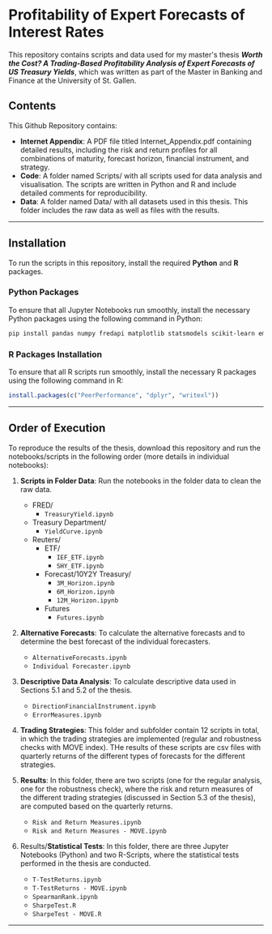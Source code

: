 # Profitability of Expert Forecasts of Interest Rates
This repository contains scripts and data used for my master's thesis ***Worth the Cost? A Trading-Based Profitability Analysis of Expert Forecasts of US Treasury Yields***, which was written as part of the Master in Banking and Finance at the University of St. Gallen. 

## Contents
This Github Repository contains:
- **Internet Appendix**: A PDF file titled Internet_Appendix.pdf containing detailed results, including the risk and return profiles for all combinations of maturity, forecast horizon, financial instrument, and strategy.
-	**Code**: A folder named Scripts/ with all scripts used for data analysis and visualisation. The scripts are written in Python and R and include detailed comments for reproducibility.
- **Data**: A folder named Data/ with all datasets used in this thesis. This folder includes the raw data as well as files with the results.

---
## Installation

To run the scripts in this repository, install the required **Python** and **R** packages.

### Python Packages
To ensure that all Jupyter Notebooks run smoothly, install the necessary Python packages using the following command in Python:
```bash
pip install pandas numpy fredapi matplotlib statsmodels scikit-learn empyrical scipy
```

### R Packages Installation

To ensure that all R scripts run smoothly, install the necessary R packages using the following command in R:

```r
install.packages(c("PeerPerformance", "dplyr", "writexl"))
```
---
## Order of Execution

To reproduce the results of the thesis, download this repository and run the notebooks/scripts in the following order (more details in individual notebooks):

1. **Scripts in Folder Data**: Run the notebooks in the folder data to clean the raw data.
   - FRED/
      - `TreasuryYield.ipynb`
    - Treasury Department/
        - `YieldCurve.ipynb`
    - Reuters/
        - ETF/
            - `IEF_ETF.ipynb`
            - `SHY_ETF.ipynb`
        - Forecast/10Y2Y Treasury/
            - `3M_Horizon.ipynb`
            - `6M_Horizon.ipynb`
            - `12M_Horizon.ipynb`
        - Futures
            - `Futures.ipynb`

2. **Alternative Forecasts**: To calculate the alternative forecasts and to determine the best forecast of the individual forecasters.
    - `AlternativeForecasts.ipynb`
    - `Individual Forecaster.ipynb`

3. **Descriptive Data Analysis**: To calculate descriptive data used in Sections 5.1 and 5.2 of the thesis.
    - `DirectionFinancialInstrument.ipynb`
    - `ErrorMeasures.ipynb`

4. **Trading Strategies**: This folder and subfolder contain 12 scripts in total, in which the trading strategies are implemented (regular and robustness checks with MOVE index). THe results of these scripts are csv files with quarterly returns of the different types of forecasts for the different strategies.

5. **Results**: In this folder, there are two scripts (one for the regular analysis, one for the robustness check), where the risk and return measures of the different trading strategies (discussed in Section 5.3 of the thesis), are computed based on the quarterly returns.
    - `Risk and Return Measures.ipynb`
    - `Risk and Return Measures - MOVE.ipynb`

6. Results/**Statistical Tests**: In this folder, there are three Jupyter Notebooks (Python) and two R-Scripts, where the statistical tests performed in the thesis are conducted.
    - `T-TestReturns.ipynb`
    - `T-TestReturns - MOVE.ipynb`
    - `SpearmanRank.ipynb`
    - `SharpeTest.R`
    - `SharpeTest - MOVE.R`
  
  ---
